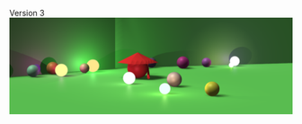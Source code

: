 Version 3
![](https://raw.githubusercontent.com/TheRomanOne/Physics-Engine-THREEjs-/main/images/v3.PNG)
